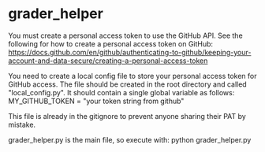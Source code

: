 # grader_helper

You must create a personal access token to use the GitHub API.  See the following for how to create a personal access token on GitHub:
https://docs.github.com/en/github/authenticating-to-github/keeping-your-account-and-data-secure/creating-a-personal-access-token

You need to create a local config file to store your personal access token for GitHub access.  The file should be created in the root directory and called "local_config.py".  It should contain a single global variable as follows:
MY_GITHUB_TOKEN = "your token string from github"

This file is already in the gitignore to prevent anyone sharing their PAT by mistake.

grader_helper.py is the main file, so execute with:
python grader_helper.py
